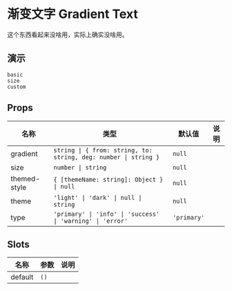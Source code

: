 # 渐变文字 Gradient Text
这个东西看起来没啥用，实际上确实没啥用。

## 演示
```demo
basic
size
custom
```

## Props
|名称|类型|默认值|说明|
|-|-|-|-|
|gradient|`string \| { from: string, to: string, deg: number \| string }`|`null`||
|size|`number \| string`|`null`||
|themed-style|`{ [themeName: string]: Object } \| null`|`null`||
|theme|`'light' \| 'dark' \| null \| string`|`null`||
|type|`'primary' \| 'info' \| 'success' \| 'warning' \| 'error'`|`'primary'`||

## Slots
|名称|参数|说明|
|-|-|-|
|default|`()`||
